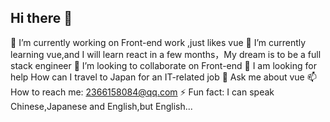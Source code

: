 ## Hi there 👋
🔭 I’m currently working on Front-end work ,just likes vue
🌱 I’m currently learning vue,and I will learn react in a few months，My dream is to be a full stack engineer
👯 I’m looking to collaborate on Front-end
🤔 I am looking for help How can I travel to Japan for an IT-related job
💬 Ask me about vue
📫 How to reach me: 2366158084@qq.com
⚡ Fun fact: I can speak Chinese,Japanese and English,but English...
